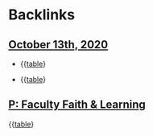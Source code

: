 
# Backlinks
## [October 13th, 2020](<October 13th, 2020.md>)
- {{[table](<table.md>)}

- {{[table](<table.md>)}

## [P: Faculty Faith & Learning](<P: Faculty Faith & Learning.md>)
{{[table](<table.md>)}

